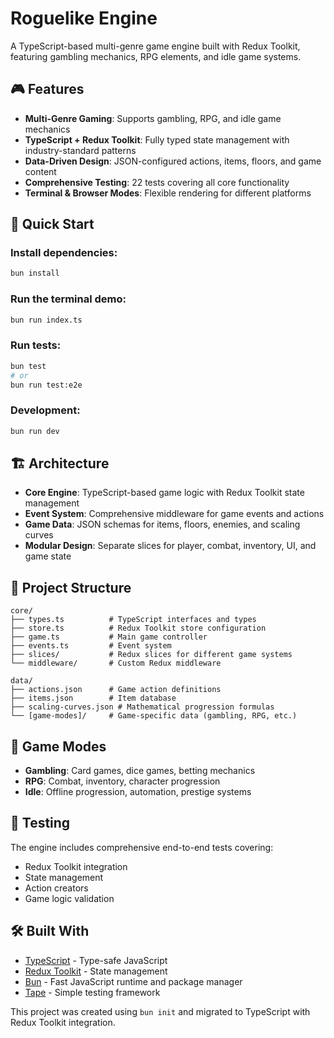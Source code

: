 # Roguelike Engine

A TypeScript-based multi-genre game engine built with Redux Toolkit, featuring gambling mechanics, RPG elements, and idle game systems.

## 🎮 Features

- **Multi-Genre Gaming**: Supports gambling, RPG, and idle game mechanics
- **TypeScript + Redux Toolkit**: Fully typed state management with industry-standard patterns
- **Data-Driven Design**: JSON-configured actions, items, floors, and game content
- **Comprehensive Testing**: 22 tests covering all core functionality
- **Terminal & Browser Modes**: Flexible rendering for different platforms

## 🚀 Quick Start

### Install dependencies:
```bash
bun install
```

### Run the terminal demo:
```bash
bun run index.ts
```

### Run tests:
```bash
bun test
# or
bun run test:e2e
```

### Development:
```bash
bun run dev
```

## 🏗️ Architecture

- **Core Engine**: TypeScript-based game logic with Redux Toolkit state management
- **Event System**: Comprehensive middleware for game events and actions
- **Game Data**: JSON schemas for items, floors, enemies, and scaling curves
- **Modular Design**: Separate slices for player, combat, inventory, UI, and game state

## 📁 Project Structure

```
core/
├── types.ts          # TypeScript interfaces and types
├── store.ts          # Redux Toolkit store configuration
├── game.ts           # Main game controller
├── events.ts         # Event system
├── slices/           # Redux slices for different game systems
└── middleware/       # Custom Redux middleware

data/
├── actions.json      # Game action definitions
├── items.json        # Item database
├── scaling-curves.json # Mathematical progression formulas
└── [game-modes]/     # Game-specific data (gambling, RPG, etc.)
```

## 🎯 Game Modes

- **Gambling**: Card games, dice games, betting mechanics
- **RPG**: Combat, inventory, character progression
- **Idle**: Offline progression, automation, prestige systems

## 🧪 Testing

The engine includes comprehensive end-to-end tests covering:
- Redux Toolkit integration
- State management
- Action creators
- Game logic validation

## 🛠️ Built With

- [TypeScript](https://www.typescriptlang.org/) - Type-safe JavaScript
- [Redux Toolkit](https://redux-toolkit.js.org/) - State management
- [Bun](https://bun.sh) - Fast JavaScript runtime and package manager
- [Tape](https://github.com/tape-testing/tape) - Simple testing framework

This project was created using `bun init` and migrated to TypeScript with Redux Toolkit integration.
